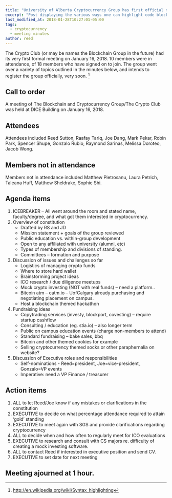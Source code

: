 ```yaml
---
title: "University of Alberta Cryptocurrency Group has first official meeting"
excerpt: "Post displaying the various ways one can highlight code blocks with Jekyll. Some options include standard Markdown, GitHub Flavored Markdown, and Jekyll's `{% highlight %}` tag."
last_modified_at: 2018-01-28T10:27:01-05:00
tags: 
  - cryptocurrency
  - meeting minutes
author: reed
---
```


The Crypto Club (or may be names the Blockchain Group in the future) had its very first formal meeting on January 16, 2018. 10 members were in attendance, of 18 members who have signed on to join. The group went over a variety of topics outlined in the minutes below, and intends to register the group officially, very soon. [^1]

[^1]: <http://en.wikipedia.org/wiki/Syntax_highlighting>

## Call to order
A meeting of The Blockchain and Cryptocurrency Group/The Crypto Club was held at DICE Building on January 16, 2018.

## Attendees
Attendees included Reed Sutton, Raafay Tariq, Joe Dang, Mark Pekar, Robin Park, Spencer Shupe, Gonzalo Rubio, Raymond Sarinas, Melissa Doroteo, Jacob Wong. 

## Members not in attendance
Members not in attendance included Matthew Pietrosanu, Laura Petrich, Taleana Huff, Matthew Sheldrake, Sophie Shi.

## Agenda items
1.	ICEBREAKER – All went around the room and stated name, faculty/degree, and what got them interested in cryptocurrency. 
2.	Overview of constitution
    * Drafted by RS and JD
    * Mission statement + goals of the group reviewed
    * Public education vs. within-group development
    * Open to any affiliated with university (alumni, etc)
    * Types of membership and divisions of standing. 
    * Committees – formation and purpose
3.	Discussion of issues and challenges so far
    * Logistics of managing crypto funds
    * Where to store hard wallet
    * Brainstorming project ideas
    * ICO research / due diligence meetups 
    * Mock crypto investing (NOT with real funds) – need a platform..
    * Bitcoin atm – catm.io – UofCalgary already purchasing and negotiating placement on campus.
    * Host  a blockchain themed hackathon
5.	Fundraising ideas
    * Copytrading services (investy, blockport, covesting) – require startup cashflow
    * Consulting / education (eg. stia.io) – also longer term
    * Public on campus education events (charge non-members to attend)
    * Standard fundraising – bake sales, bbq
    * Bitcoin and other themed cookies for example
    * Selling cryptocurrency themed socks or other paraphernalia on website?
6.	Discussion of Executive roles and responsibilities
    * Self-nominations - Reed=president, Joe=vice-president, Gonzalo=VP events
    * Imperative: need a VP Finance / treasurer

## Action items
1.	ALL to let Reed/Joe know if any mistakes or clarifications in the constitution
2.	EXECUTIVE to decide on what percentage attendance required to attain ‘gold’ standing
3.	EXECUTIVE to meet again with SGS and provide clarifications regarding cryptocurrency
4.	ALL to decide when and how often to regularly meet for ICO evaluations
5.	EXECUTIVE to research and consult with CS majors re. difficulty of creating a mock investing software.
6.	 ALL to contact Reed if interested in executive position and send CV.
7.	EXECUTIVE to set date for next meeting

## Meeting ajourned at 1 hour. 



